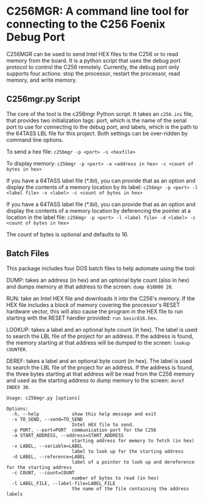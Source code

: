 # C256MGR: A command line tool for connecting to the C256 Foenix Debug Port

C256MGR can be used to send Intel HEX files to the C256 or to read memory from the board.
It is a python script that uses the debug port protocol to control the C256 remotely.
Currently, the debug port only supports four actions: stop the processor, restart the processor,
read memory, and write memory.

## C256mgr.py Script

The core of the tool is the c256mgr Python script. It takes an `c256.ini` file, that provides
two initialization tags: port, which is the name of the serial port to use for connecting
to the debug port, and labels, which is the path to the 64TASS LBL file for this project.
Both settings can be over-ridden by command line options.

To send a hex file:
`c256mgr -p <port> -s <hexfile>`

To display memory:
`c256mgr -p <port> -a <address in hex> -c <count of bytes in hex>`

If you have a 64TASS label file (*.lbl), you can provide that as an option
and display the contents of a memory location by its label:
`c256mgr -p <port> -l <label file> -v <label> -c <count of bytes in hex>`

If you have a 64TASS label file (*.lbl), you can provide that as an option
and display the contents of a memory location by deferencing the pointer
at a location in the label file:
`c256mgr -p <port> -l <label file> -d <label> -c <count of bytes in hex>`

The count of bytes is optional and defaults to 16.

## Batch Files

This package includes four DOS batch files to help automate using the tool:

DUMP: takes an address (in hex) and an optional byte count (also in hex) and dumps
memory at that address to the screen: `dump 010000 20`.

RUN: take an Intel HEX file and downloads it into the C256's memory. If the HEX file
includes a block of memory covering the processor's RESET hardware vector, this will
also cause the program in the HEX file to run starting with the RESET handler provided: `run basic816.hex`.

LOOKUP: takes a label and an optional byte count (in hex). The label is used to search
the LBL file of the project for an address. If the address is found, the memory starting
at that address will be dumped to the screen: `lookup COUNTER`.

DEREF: takes a label and an optional byte count (in hex). The label is used to search
the LBL file of the project for an address. If the address is found, the three bytes starting
at that address will be read from the C256 memory and used as the starting address to dump
memory to the screen: `deref INDEX 30`.

```
Usage: c256mgr.py [options]

Options:
  -h, --help            show this help message and exit
  -s TO_SEND, --send=TO_SEND
                        Intel HEX file to send.
  -p PORT, --port=PORT  communication port for the C256
  -a START_ADDRESS, --address=START_ADDRESS
                        starting address for memory to fetch (in hex)
  -v LABEL, --variable=LABEL
                        label to look up for the starting address
  -d LABEL, --reference=LABEL
                        label of a pointer to look up and dereference for the starting address
  -c COUNT, --count=COUNT
                        number of bytes to read (in hex)
  -l LABEL_FILE, --label-file=LABEL_FILE
                        the name of the file containing the address labels
```